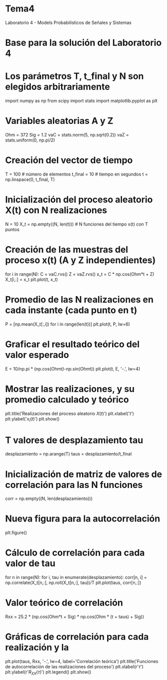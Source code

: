 # Tema4
Laboratorio 4 - Models Probabilísticos de Señales y Sistemas
# Base para la solución del Laboratorio 4

# Los parámetros T, t_final y N son elegidos arbitrariamente

import numpy as np
from scipy import stats
import matplotlib.pyplot as plt

# Variables aleatorias A y Z
Ohm = 372
Sig = 1.2
vaC = stats.norm(5, np.sqrt(0.2))
vaZ = stats.uniform(0, np.pi/2)

# Creación del vector de tiempo
T = 100 # número de elementos
t_final = 10 # tiempo en segundos
t = np.linspace(0, t_final, T)

# Inicialización del proceso aleatorio X(t) con N realizaciones
N = 10
X_t = np.empty((N, len(t))) # N funciones del tiempo x(t) con T puntos

# Creación de las muestras del proceso x(t) (A y Z independientes)
for i in range(N):
  C = vaC.rvs()
  Z = vaZ.rvs()
  x_t = C * np.cos(Ohm*t + Z) 
  X_t[i,:] = x_t
  plt.plot(t, x_t)

# Promedio de las N realizaciones en cada instante (cada punto en t)
P = [np.mean(X_t[:,i]) for i in range(len(t))]
plt.plot(t, P, lw=6)

# Graficar el resultado teórico del valor esperado
E = 10/np.pi * (np.cos(Ohm*t)-np.sin(Ohm*t))
plt.plot(t, E, '-.', lw=4)

# Mostrar las realizaciones, y su promedio calculado y teórico
plt.title('Realizaciones del proceso aleatorio $X(t)$')
plt.xlabel('$t$')
plt.ylabel('$x_i(t)$')
plt.show()

# T valores de desplazamiento tau
desplazamiento = np.arange(T)
taus = desplazamiento/t_final

# Inicialización de matriz de valores de correlación para las N funciones
corr = np.empty((N, len(desplazamiento)))

# Nueva figura para la autocorrelación
plt.figure()

# Cálculo de correlación para cada valor de tau
for n in range(N):
  for i, tau in enumerate(desplazamiento):
    corr[n, i] = np.correlate(X_t[n,:], np.roll(X_t[n,:], tau))/T
  plt.plot(taus, corr[n,:])

# Valor teórico de correlación


Rxx = 25.2 * (np.cos(Ohm*t + Sig) * np.cos(Ohm * (t + taus) + Sig))

# Gráficas de correlación para cada realización y la
plt.plot(taus, Rxx, '-.', lw=4, label='Correlación teórica')
plt.title('Funciones de autocorrelación de las realizaciones del proceso')
plt.xlabel(r'$\tau$')
plt.ylabel(r'$R_{XX}(\tau)$')
plt.legend()
plt.show()
